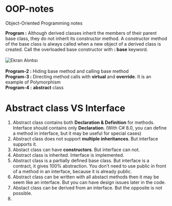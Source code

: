 # OOP-notes
Object-Oriented Programming notes

**Program :** Although derived classes inherit	the	members	of	their	parent	base	class,	they	do	not	inherit	its
constructor	method. A constructor	method	of	the	base	class	is	always	called	when	a
new	object	of	a	derived	class	is	created. Call the overloaded base constructor with **: base** keyword.<br><br>
![Ekran Alıntısı](https://github.com/erolcum/OOP-notes/assets/110387801/47aba4c5-24eb-43ca-846d-3ab6b448987e)<br><br>
**Program-2 :** Hiding base method and calling base method<br>
**Program-3 :** Directing	method	calls with **virtual** and **override**. It is an example of Polymorphism<br>
**Program-4 :** **abstract** class<br>

# Abstract class VS Interface

1. Abstract class contains both **Declaration & Definition** for methods. Interface should contains only **Declaration**. (With C# 8.0, you can define a method in interface, but it may be useful for special cases)
2. Abstract class does not support **multiple inheritances**. But interface supports it.
3. Abstact class can have **constructors**. But interface can not.
4. Abstract class is inherited. Interface is implemented.
5. Abstract class is a partially defined base class. But interface is a contract, it gives 100% abstraction. You don't need to use public in front of a method in an interface, because it is already public.
6. Abstract class can be written with all abstact methods then it may be seem like an interface. But you can have design issues later in the code.
7. Abstact class can be derived from an interface. But the opposite is not possible.
8. 
   
